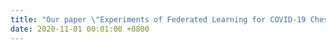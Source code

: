 ```yaml
---
title: "Our paper \"Experiments of Federated Learning for COVID-19 Chest X-ray Images\" is accepted by ICAIS 2021."
date: 2020-11-01 00:01:00 +0800
---
```

